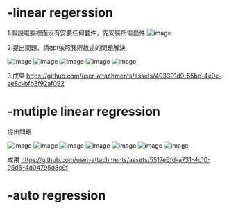 # -linear regerssion
1.假設電腦裡面沒有安裝任何套件，先安裝所需套件
![image](https://github.com/user-attachments/assets/bcf33fcc-bf87-40a3-8ebf-1ccce612e3d0)

2.提出問題，請gpt依照我所敘述的問題解決

![image](https://github.com/user-attachments/assets/264f7dc9-0412-40ea-b428-7e9fa7a684af)
![image](https://github.com/user-attachments/assets/e7509d66-9706-473d-80cd-a0ac489f4f84)
![image](https://github.com/user-attachments/assets/542e8688-3563-4385-a0a5-36daa5ce9c7d)
![image](https://github.com/user-attachments/assets/cfe83d1b-00b3-44db-ab1e-3bbe60b49e34)
![image](https://github.com/user-attachments/assets/2adf1a92-844c-491d-9a55-9540fb86b0ee)

3.成果
https://github.com/user-attachments/assets/493391d9-55be-4e9c-ae8c-bfb3f92af092

# -mutiple linear regression
提出問題

![image](https://github.com/user-attachments/assets/7e3cd57c-3858-42a6-a4bb-21491fee2890)
![image](https://github.com/user-attachments/assets/eb7d7d26-4565-43c1-a6c8-e5bd0ea4dad7)
![image](https://github.com/user-attachments/assets/82655505-4ddf-4524-96f6-4afd47b6d658)
![image](https://github.com/user-attachments/assets/8de6741a-e332-4473-a2d5-784eec58c9a5)
![image](https://github.com/user-attachments/assets/9c0154a8-fb4d-4888-858e-117369abfc9c)
![image](https://github.com/user-attachments/assets/8cc18723-f912-4987-aae5-06a148aec75c)
![image](https://github.com/user-attachments/assets/208618d1-0947-4cb8-abe2-c9dc3525ff4c)

成果
https://github.com/user-attachments/assets/5517e6fd-a731-4c10-95d6-4d04795d8c9f

# -auto regression







